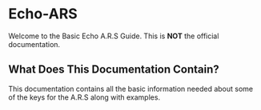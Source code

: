 # Echo-ARS
Welcome to the Basic Echo A.R.S Guide. This is **NOT** the official documentation.

## What Does This Documentation Contain?
This documentation contains all the basic information needed about some of the keys for the A.R.S along with examples.
